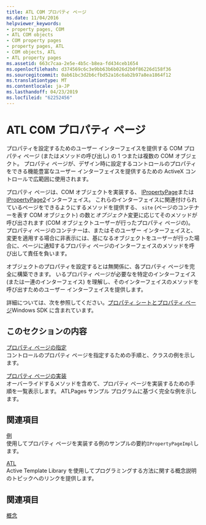 ```yaml
---
title: ATL COM プロパティ ページ
ms.date: 11/04/2016
helpviewer_keywords:
- property pages, COM
- ATL COM objects
- COM property pages
- property pages, ATL
- COM objects, ATL
- ATL property pages
ms.assetid: 663c7caa-2e5e-4b5c-b8ea-fd434ceb1654
ms.openlocfilehash: d374569c6c3e9bb63b6b026d2b0f86226d158f36
ms.sourcegitcommit: 0ab61bc3d2b6cfbd52a16c6ab2b97a8ea1864f12
ms.translationtype: MT
ms.contentlocale: ja-JP
ms.lasthandoff: 04/23/2019
ms.locfileid: "62252456"
---
```

# <a name="atl-com-property-pages"></a>ATL COM プロパティ ページ

プロパティを設定するためのユーザー インターフェイスを提供する COM プロパティ ページ (またはメソッドの呼び出し) の 1 つまたは複数の COM オブジェクト。 プロパティ ページが、デザイン時に設定するコントロールのプロパティをできる機能豊富なユーザー インターフェイスを提供するための ActiveX コントロールで広範囲に使用されます。

プロパティ ページは、COM オブジェクトを実装する、 [IPropertyPage](/windows/desktop/api/ocidl/nn-ocidl-ipropertypage)または[IPropertyPage2](/windows/desktop/api/ocidl/nn-ocidl-ipropertypage2)インターフェイス。 これらのインターフェイスに関連付けられているページをできるようにするメソッドを提供する、 `site` (ページのコンテナーを表す COM オブジェクト) の数と*オブジェクト*変更に応じてそのメソッドが呼び出されます (COM オブジェクトユーザーが行ったプロパティ ページの)。 プロパティ ページのコンテナーは、またはそのユーザー インターフェイスと、変更を適用する場合に非表示には、基になるオブジェクトをユーザーが行った場合に、ページに通知するプロパティ ページのインターフェイスのメソッドを呼び出して責任を負います。

オブジェクトのプロパティを設定するとは無関係に、各プロパティ ページを完全に構築できます。 いるプロパティ ページが必要なを特定のインターフェイス (または一連のインターフェイス) を理解し、そのインターフェイスのメソッドを呼び出すためのユーザー インターフェイスを提供します。

詳細については、次を参照してください。[プロパティ シートとプロパティ ページ](/windows/desktop/com/property-sheets-and-property-pages)Windows SDK に含まれています。

## <a name="in-this-section"></a>このセクションの内容

[プロパティ ページの指定](../atl/specifying-property-pages.md)<br/>
コントロールのプロパティ ページを指定するための手順と、クラスの例を示します。

[プロパティ ページの実装](../atl/implementing-property-pages.md)<br/>
オーバーライドするメソッドを含めて、プロパティ ページを実装するための手順を一覧表示します。 ATLPages サンプル プログラムに基づく完全な例を示します。

## <a name="related-sections"></a>関連項目

[例](../overview/visual-cpp-samples.md)<br/>
使用してプロパティ ページを実装する例のサンプルの要約`IPropertyPageImpl`します。

[ATL](../atl/active-template-library-atl-concepts.md)<br/>
Active Template Library を使用してプログラミングする方法に関する概念説明のトピックへのリンクを提供します。

## <a name="see-also"></a>関連項目

[概念](../atl/active-template-library-atl-concepts.md)
